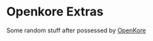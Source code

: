 # Openkore Extras
Some random stuff after possessed by [OpenKore](https://github.com/openkore/openkore/)
